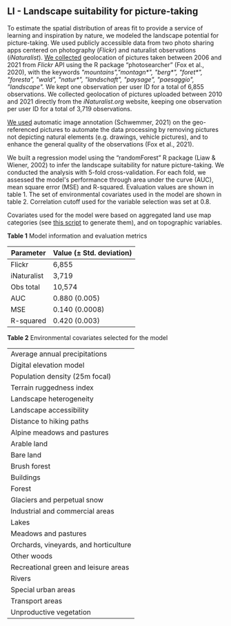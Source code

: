 ## LI - Landscape suitability for picture-taking

To estimate the spatial distribution of areas fit to provide a service of learning and inspiration by nature, we modeled the landscape potential for picture-taking. We used publicly accessible data from two photo sharing apps centered on photography (*Flickr*) and naturalist observations (*iNaturalist*). [We collected](https://github.com/NKulling/SWISS_ES_ASSESSMENT/tree/main/LI/data_processing/flickr_data_extraction.R) geolocation of pictures taken between 2006 and 2021 from *Flickr* API using the R package “photosearcher” (Fox et al., 2020), with the keywords *"mountains","montagn\*", "berg\*", "foret\*", "foresta", "wald", "natur\*", "landschaft", "paysage", "paesaggio", "landscape".*  We kept one observation per user ID for a total of 6,855 observations. We collected geolocation of pictures uploaded between 2010 and 2021 directly from the *iNaturalist.org* website, keeping one observation per user ID for a total of 3,719 observations. 

[We used](https://github.com/NKulling/SWISS_ES_ASSESSMENT/tree/main/LI/data_processing/flickr_image_recognition.R) automatic image annotation (Schwemmer, 2021) on the geo-referenced pictures to automate the data processing by removing pictures not depicting natural elements (e.g. drawings, vehicle pictures), and to enhance the general quality of the observations (Fox et al., 2021). 

We built a regression model using the “randomForest” R package (Liaw & Wiener, 2002) to infer the landscape suitability for nature picture-taking. We conducted the analysis with 5-fold cross-validation. For each fold, we assessed the model's performance through area under the curve (AUC), mean square error (MSE) and R-squared. Evaluation values are shown in table 1. The set of environmental covariates used in the model are shown in table 2. Correlation cutoff used for the variable selection was set at 0.8. 

Covariates used for the model were based on aggregated land use map categories (see [this script](https://github.com/NKulling/SWISS_ES_ASSESSMENT/tree/main/LI/data_processing/landuse_covariate_creation.R) to generate them), and on topographic variables. 

**Table 1** Model information and evaluation metrics 

| Parameter   | Value   (± Std. deviation) |
| ----------- | -------------------------- |
| Flickr      | 6,855                      |
| iNaturalist | 3,719                      |
| Obs total   | 10,574                     |
| AUC         | 0.880 (0.005)              |
| MSE         | 0.140 (0.0008)             |
| R-squared   | 0.420 (0.003)              |

 **Table 2**  Environmental covariates selected for the model

|                                        |
| -------------------------------------- |
| Average  annual precipitations         |
| Digital  elevation model               |
| Population  density (25m focal)        |
| Terrain  ruggedness index              |
| Landscape  heterogeneity               |
| Landscape  accessibility               |
| Distance  to hiking paths              |
| Alpine  meadows and pastures           |
| Arable  land                           |
| Bare  land                             |
| Brush  forest                          |
| Buildings                              |
| Forest                                 |
| Glaciers  and perpetual snow           |
| Industrial  and commercial areas       |
| Lakes                                  |
| Meadows  and pastures                  |
| Orchards,  vineyards, and horticulture |
| Other  woods                           |
| Recreational  green and leisure areas  |
| Rivers                                 |
| Special  urban areas                   |
| Transport  areas                       |
| Unproductive  vegetation               |